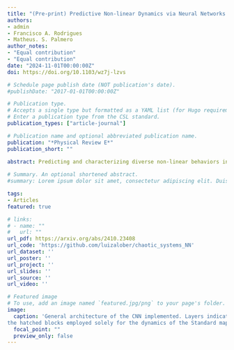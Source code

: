 ```yaml
---
title: "(Pre-print) Predictive Non-linear Dynamics via Neural Networks and Recurrence Plots"
authors:
- admin
- Francisco A. Rodrigues
- Matheus. S. Palmero
author_notes:
- "Equal contribution"
- "Equal contribution"
date: "2024-11-01T00:00:00Z"
doi: https://doi.org/10.1103/wz7j-lzvs

# Schedule page publish date (NOT publication's date).
#publishDate: "2017-01-01T00:00:00Z"

# Publication type.
# Accepts a single type but formatted as a YAML list (for Hugo requirements).
# Enter a publication type from the CSL standard.
publication_types: ["article-journal"]

# Publication name and optional abbreviated publication name.
publication: "*Physical Review E*"
publication_short: ""

abstract: Predicting and characterizing diverse non-linear behaviors in dynamical systems is a complex challenge, especially due to the inherently presence of chaotic dynamics. Current forecasting methods are reliant on system-specific knowledge or heavily parameterized models, which can be associated with a variety of drawbacks including critical model assumptions, uncertainties in their estimated input hyperparameters, and also being computationally intensive. Moreover, even when combined with recurrence analyses, these approaches are typically constrained to chaos identification, rather than parameter inference. In this work, we address these challenges by proposing a methodology that uses recurrence plots to train convolutional neural networks with the task of estimating the defining control parameters of two distinct non-linear systems, those being (i) the Logistic map and (ii) the Standard map. By focusing on the neural networks' ability to recognize patterns within recurrence plots, we demonstrate accurate parameter recovery, achieving fairly confident levels of prediction for both systems. This method not only provides a robust approach to predicting diverse non-linear dynamics but also opens up new possibilities for the automated characterization of similar non-linear dynamical systems.
 
# Summary. An optional shortened abstract.
#summary: Lorem ipsum dolor sit amet, consectetur adipiscing elit. Duis posuere tellus ac convallis placerat. Proin tincidunt magna sed ex sollicitudin condimentum.

tags:
- Articles
featured: true

# links:
# - name: ""
#   url: ""
url_pdf: https://arxiv.org/abs/2410.23408
url_code: 'https://github.com/luizalober/chaotic_systems_NN'
url_dataset: ''
url_poster: ''
url_project: ''
url_slides: ''
url_source: ''
url_video: ''

# Featured image
# To use, add an image named `featured.jpg/png` to your page's folder. 
image:
  caption: 'General architecture of the CNN implemented. Layers indicated in solid colors were used for both dynamics, with
the hatched blocks employed solely for the dynamics of the Standard map, and dropout used only for the Logistic map.'
  focal_point: ""
  preview_only: false
---
```

